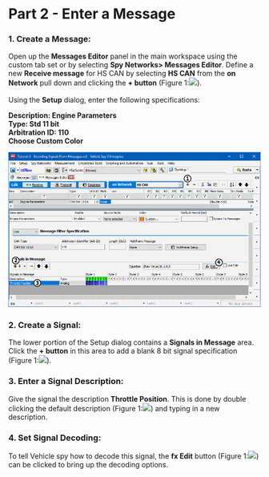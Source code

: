# Part 2 - Enter a Message

### 1. Create a Message:

Open up the **Messages Editor** panel in the main workspace using the custom tab set or by selecting **Spy Networks> Messages Editor**. Define a new **Receive message** for HS CAN by selecting **HS CAN** from the **on Network** pull down and clicking the **+ button** (Figure 1:![](https://cdn.intrepidcs.net/support/VehicleSpy/assets/smOne.gif)).\
\
Using the **Setup** dialog, enter the following specifications:

**Description: Engine Parameters**\
**Type: Std 11 bit**\
**Arbitration ID: 110**\
**Choose Custom Color**

![Figure 1: Specifying a signal within a message.](../../.gitbook/assets/spyexample3.2.gif)

### 2. Create a Signal:

The lower portion of the Setup dialog contains a **Signals in Message** area. Click the **+ button** in this area to add a blank 8 bit signal specification (Figure 1:![](https://cdn.intrepidcs.net/support/VehicleSpy/assets/smTwo.gif)).

### 3. Enter a Signal Description:

Give the signal the description **Throttle Position**. This is done by double clicking the default description (Figure 1:![](https://cdn.intrepidcs.net/support/VehicleSpy/assets/smThree.gif)) and typing in a new description.

### 4. Set Signal Decoding:

To tell Vehicle spy how to decode this signal, the **fx Edit** button (Figure 1:![](https://cdn.intrepidcs.net/support/VehicleSpy/assets/smFour.gif)) can be clicked to bring up the decoding options.
